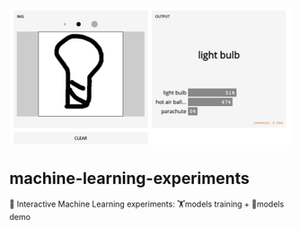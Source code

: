 <p align="center">
<img src="https://github.com/gradio-app/machine-learning-experiments/blob/master/lightbulb.png?raw=true"/>
</p>


# machine-learning-experiments
🤖 Interactive Machine Learning experiments: 🏋️models training + 🎨models demo
